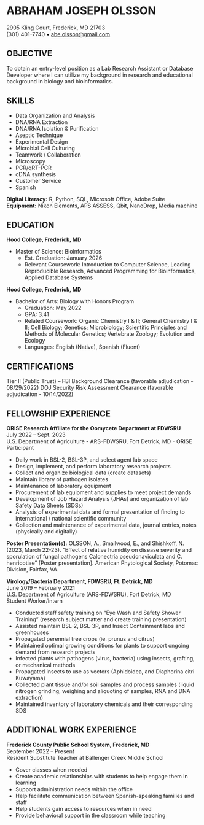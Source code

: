# ABRAHAM JOSEPH OLSSON
2905 Kling Court, Frederick, MD 21703  
(301) 401-7740 • abe.olsson@gmail.com

## OBJECTIVE
To obtain an entry-level position as a Lab Research Assistant or Database Developer where I can utilize my background in research and educational background in biology and bioinformatics.

## SKILLS
- Data Organization and Analysis
- DNA/RNA Extraction
- DNA/RNA Isolation & Purification
- Aseptic Technique
- Experimental Design
- Microbial Cell Culturing
- Teamwork / Collaboration
- Microscopy
- PCR/qRT-PCR
- cDNA synthesis
- Customer Service
- Spanish

**Digital Literacy:** R, Python, SQL, Microsoft Office, Adobe Suite  
**Equipment:** Nikon Elements, APS ASSESS, Qbit, NanoDrop, Media machine

## EDUCATION
**Hood College, Frederick, MD**  
- Master of Science: Bioinformatics  
  - Est. Graduation: January 2026  
  - Relevant Coursework: Introduction to Computer Science, Leading Reproducible Research, Advanced Programming for Bioinformatics, Applied Database Systems

**Hood College, Frederick, MD**  
- Bachelor of Arts: Biology with Honors Program  
  - Graduation: May 2022  
  - GPA: 3.41  
  - Related Coursework: Organic Chemistry I & II; General Chemistry I & II; Cell Biology; Genetics; Microbiology; Scientific Principles and Methods of Molecular Genetics; Vertebrate Zoology; Evolution and Ecology  
  - Languages: English (Native), Spanish (Fluent)

## CERTIFICATIONS
Tier II (Public Trust) – FBI Background Clearance (favorable adjudication - 08/29/2022) DOJ Security Risk Assessment Clearance (favorable adjudication - 10/14/2022)

## FELLOWSHIP EXPERIENCE
**ORISE Research Affiliate for the Oomycete Department at FDWSRU**  
July 2022 – Sept. 2023  
U.S. Department of Agriculture - ARS-FDWSRU, Fort Detrick, MD - ORISE Participant  
- Daily work in BSL-2, BSL-3P, and select agent lab space
- Design, implement, and perform laboratory research projects
- Collect and organize biological data (create datasets)
- Maintain library of pathogen isolates
- Maintenance of laboratory equipment
- Procurement of lab equipment and supplies to meet project demands
- Development of Job Hazard Analysis (JHAs) and organization of lab Safety Data Sheets (SDSs)
- Analysis of experimental data and formal presentation of finding to international / national scientific community
- Collection and maintenance of experimental data, journal entries, notes (physically and digitally)

**Poster Presentation(s):**
OLSSON, A., Smallwood, E., and Shishkoff, N. (2023, March 22-23). “Effect of relative humidity on disease severity and sporulation of fungal pathogens Calonectria pseudonaviculata and C. henricotiae” [Poster presentation]. American Phytological Society, Potomac Division, Fairfax, VA.

**Virology/Bacteria Department, FDWSRU, Ft. Detrick, MD**  
June 2019 – February 2021  
U.S. Department of Agriculture (ARS-FDWSRU), Fort Detrick, MD  
Student Worker/Intern  
- Conducted staff safety training on “Eye Wash and Safety Shower Training” (research subject matter and create training presentation)
- Assisted maintain BSL-2, BSL-3P, and Insect Containment labs and greenhouses
- Propagated perennial tree crops (ie. prunus and citrus)
- Maintained optimal growing conditions for plants to support ongoing demand from research projects
- Infected plants with pathogens (virus, bacteria) using insects, grafting, or mechanical methods
- Propagated insects to use as vectors (Aphidoidea, and Diaphorina citri Kuwayama)
- Collected plant tissue and/or soil samples and process samples (liquid nitrogen grinding, weighing and aliquoting of samples, RNA and DNA extraction)
- Maintained inventory of laboratory chemicals and their corresponding SDS

## ADDITIONAL WORK EXPERIENCE
**Frederick County Public School System, Frederick, MD**  
September 2022 – Present  
Resident Substitute Teacher at Ballenger Creek Middle School  
- Cover classes when needed
- Create academic relationships with students to help engage them in learning
- Support administration needs within the office
- Help facilitate communication between Spanish-speaking families and staff
- Help students gain access to resources when in need
- Provide behavioral support in the classroom while teaching
